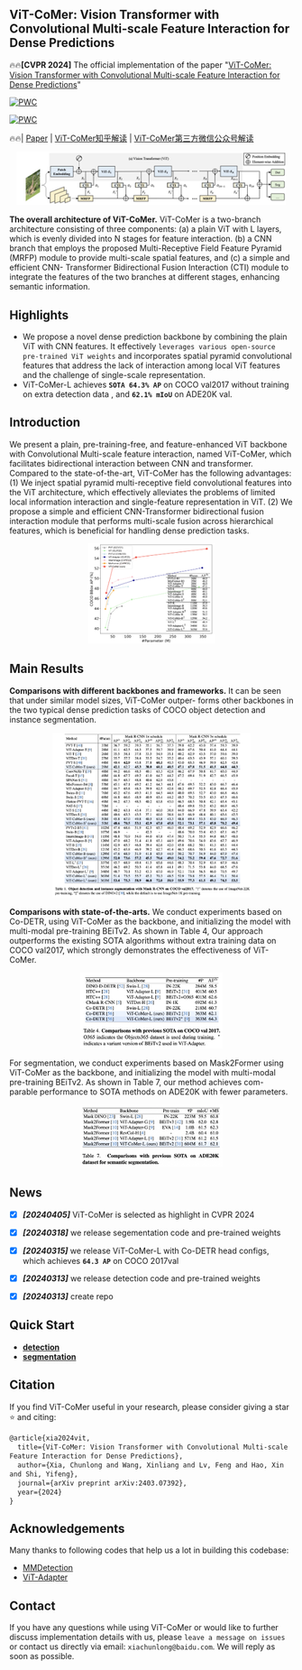## ViT-CoMer: Vision Transformer with Convolutional Multi-scale Feature Interaction for Dense Predictions

:fire::fire:**[CVPR 2024]** The official implementation of the paper "[ViT-CoMer: Vision Transformer with Convolutional Multi-scale Feature Interaction for Dense Predictions](https://arxiv.org/abs/2403.07392)"

[![PWC](https://img.shields.io/endpoint.svg?url=https://paperswithcode.com/badge/vit-comer-vision-transformer-with/object-detection-on-coco-minival)](https://paperswithcode.com/sota/object-detection-on-coco-minival?p=vit-comer-vision-transformer-with)

[![PWC](https://img.shields.io/endpoint.svg?url=https://paperswithcode.com/badge/vit-comer-vision-transformer-with/semantic-segmentation-on-ade20k-val)](https://paperswithcode.com/sota/semantic-segmentation-on-ade20k-val?p=vit-comer-vision-transformer-with)

:fire::fire:| [Paper](https://arxiv.org/abs/2403.07392) | [ViT-CoMer知乎解读](https://zhuanlan.zhihu.com/p/687695841) | [ViT-CoMer第三方微信公众号解读](https://mp.weixin.qq.com/s/RHV18ShP15Kq1DSbsiDiKw)

 <div align=center> <img title='vit-comer' src="img/vit_comer.jpg" width = 95% > </div>

**The overall architecture of ViT-CoMer.** ViT-CoMer is a two-branch architecture consisting of three components: (a) a plain ViT with L layers, which is evenly divided into N stages for feature interaction. (b) a CNN branch that employs the proposed Multi-Receptive Field Feature Pyramid (MRFP) module to provide multi-scale spatial features, and (c) a simple and efficient CNN- Transformer Bidirectional Fusion Interaction (CTI) module to integrate the features of the two branches at different stages, enhancing semantic information.


## Highlights

 - We propose a novel dense prediction backbone by combining the plain ViT with CNN features. It effectively `leverages various open-source pre-trained ViT weights`  and incorporates spatial pyramid convolutional features that address the lack of interaction among local ViT features and the challenge of single-scale representation.
 - ViT-CoMer-L achieves **`SOTA 64.3% AP`** on COCO val2017 without training on extra detection data , and **`62.1% mIoU`** on ADE20K val.



## Introduction
We present a plain, pre-training-free, and feature-enhanced ViT backbone with Convolutional Multi-scale feature interaction, named ViT-CoMer, which facilitates bidirectional interaction between CNN and transformer. Compared to the state-of-the-art, ViT-CoMer has the following advantages: (1) We inject spatial pyramid multi-receptive field convolutional features into the ViT architecture, which effectively alleviates the problems of limited local information interaction and single-feature representation in ViT. (2) We propose a simple and efficient CNN-Transformer bidirectional fusion interaction module that performs multi-scale fusion across hierarchical features, which is beneficial for handling dense prediction tasks.
<div align=center>  <img src="img/vit-comer-0.jpg" width = 45%> </div>

## Main Results

**Comparisons with different backbones and frameworks.**  It can be seen that under similar model sizes, ViT-CoMer outper- forms other backbones in the two typical dense prediction tasks of COCO object detection and instance segmentation.
<div align=center>  <img src="img/exp_0.jpg" width = 70% > </div>

**Comparisons with state-of-the-arts.** We conduct experiments based on Co-DETR, using ViT-CoMer as the backbone, and initializing the model with multi-modal pre-training BEiTv2. As shown in Table 4, Our approach outperforms the existing SOTA algorithms without extra training data on COCO val2017, which strongly demonstrates the effectiveness of ViT-CoMer.

<div align=center>
<img src="img/sota.jpg" width = 50% >
</div>

For segmentation, we conduct experiments based on Mask2Former using ViT-CoMer as the backbone, and initializing the model with multi-modal pre-training BEiTv2. As shown in Table 7, our method achieves com- parable performance to SOTA methods on ADE20K with fewer parameters. 

<div align=center>
<img src="img/seg_sota.jpg" width = 50% >
</div>

## News

- [x] ***[20240405]***  ViT-CoMer is selected as highlight in CVPR 2024
- [x] ***[20240318]***  we release segementation code and pre-trained weights
- [x] ***[20240315]***  we release ViT-CoMer-L with Co-DETR head configs, which achieves **`64.3 AP`** on COCO 2017val
- [x] ***[20240313]***  we release detection code and pre-trained weights
- [x] ***[20240313]***  create repo


## Quick Start
* [**detection**](./detection)
* [**segmentation**](./segmentation)

## Citation

If you find ViT-CoMer useful in your research, please consider giving a star ⭐ and citing:

```
@article{xia2024vit,
  title={ViT-CoMer: Vision Transformer with Convolutional Multi-scale Feature Interaction for Dense Predictions},
  author={Xia, Chunlong and Wang, Xinliang and Lv, Feng and Hao, Xin and Shi, Yifeng},
  journal={arXiv preprint arXiv:2403.07392},
  year={2024}
}
```

## Acknowledgements
Many thanks to following codes that help us a lot in building this codebase:

- [MMDetection](https://github.com/open-mmlab/mmdetection)
- [ViT-Adapter](https://github.com/czczup/ViT-Adapter)


## Contact
If you have any questions while using ViT-CoMer or would like to further discuss implementation details with us, please `leave a message on issues` or contact us directly via email: `xiachunlong@baidu.com`. We will reply as soon as possible.

